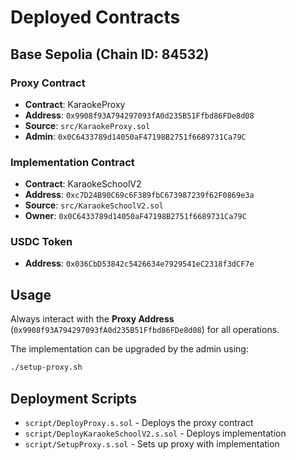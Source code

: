 # Deployed Contracts

## Base Sepolia (Chain ID: 84532)

### Proxy Contract
- **Contract**: KaraokeProxy
- **Address**: `0x9908f93A794297093fA0d235B51Ffbd86FDe8d08`
- **Source**: `src/KaraokeProxy.sol`
- **Admin**: `0x0C6433789d14050aF47198B2751f6689731Ca79C`

### Implementation Contract
- **Contract**: KaraokeSchoolV2
- **Address**: `0xc7D24B90C69c6F389fbC673987239f62F0869e3a`
- **Source**: `src/KaraokeSchoolV2.sol`
- **Owner**: `0x0C6433789d14050aF47198B2751f6689731Ca79C`

### USDC Token
- **Address**: `0x036CbD53842c5426634e7929541eC2318f3dCF7e`

## Usage

Always interact with the **Proxy Address** (`0x9908f93A794297093fA0d235B51Ffbd86FDe8d08`) for all operations.

The implementation can be upgraded by the admin using:
```bash
./setup-proxy.sh
```

## Deployment Scripts

- `script/DeployProxy.s.sol` - Deploys the proxy contract
- `script/DeployKaraokeSchoolV2.s.sol` - Deploys implementation
- `script/SetupProxy.s.sol` - Sets up proxy with implementation